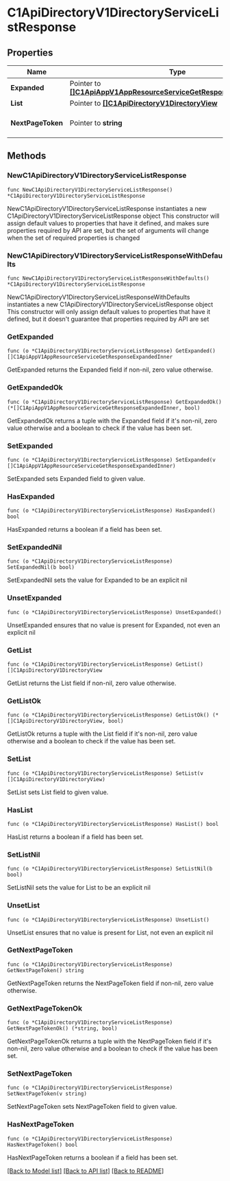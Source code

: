 # C1ApiDirectoryV1DirectoryServiceListResponse

## Properties

Name | Type | Description | Notes
------------ | ------------- | ------------- | -------------
**Expanded** | Pointer to [**[]C1ApiAppV1AppResourceServiceGetResponseExpandedInner**](C1ApiAppV1AppResourceServiceGetResponseExpandedInner.md) | The expanded field. | [optional] 
**List** | Pointer to [**[]C1ApiDirectoryV1DirectoryView**](C1ApiDirectoryV1DirectoryView.md) | The list field. | [optional] 
**NextPageToken** | Pointer to **string** | The nextPageToken field. | [optional] 

## Methods

### NewC1ApiDirectoryV1DirectoryServiceListResponse

`func NewC1ApiDirectoryV1DirectoryServiceListResponse() *C1ApiDirectoryV1DirectoryServiceListResponse`

NewC1ApiDirectoryV1DirectoryServiceListResponse instantiates a new C1ApiDirectoryV1DirectoryServiceListResponse object
This constructor will assign default values to properties that have it defined,
and makes sure properties required by API are set, but the set of arguments
will change when the set of required properties is changed

### NewC1ApiDirectoryV1DirectoryServiceListResponseWithDefaults

`func NewC1ApiDirectoryV1DirectoryServiceListResponseWithDefaults() *C1ApiDirectoryV1DirectoryServiceListResponse`

NewC1ApiDirectoryV1DirectoryServiceListResponseWithDefaults instantiates a new C1ApiDirectoryV1DirectoryServiceListResponse object
This constructor will only assign default values to properties that have it defined,
but it doesn't guarantee that properties required by API are set

### GetExpanded

`func (o *C1ApiDirectoryV1DirectoryServiceListResponse) GetExpanded() []C1ApiAppV1AppResourceServiceGetResponseExpandedInner`

GetExpanded returns the Expanded field if non-nil, zero value otherwise.

### GetExpandedOk

`func (o *C1ApiDirectoryV1DirectoryServiceListResponse) GetExpandedOk() (*[]C1ApiAppV1AppResourceServiceGetResponseExpandedInner, bool)`

GetExpandedOk returns a tuple with the Expanded field if it's non-nil, zero value otherwise
and a boolean to check if the value has been set.

### SetExpanded

`func (o *C1ApiDirectoryV1DirectoryServiceListResponse) SetExpanded(v []C1ApiAppV1AppResourceServiceGetResponseExpandedInner)`

SetExpanded sets Expanded field to given value.

### HasExpanded

`func (o *C1ApiDirectoryV1DirectoryServiceListResponse) HasExpanded() bool`

HasExpanded returns a boolean if a field has been set.

### SetExpandedNil

`func (o *C1ApiDirectoryV1DirectoryServiceListResponse) SetExpandedNil(b bool)`

 SetExpandedNil sets the value for Expanded to be an explicit nil

### UnsetExpanded
`func (o *C1ApiDirectoryV1DirectoryServiceListResponse) UnsetExpanded()`

UnsetExpanded ensures that no value is present for Expanded, not even an explicit nil
### GetList

`func (o *C1ApiDirectoryV1DirectoryServiceListResponse) GetList() []C1ApiDirectoryV1DirectoryView`

GetList returns the List field if non-nil, zero value otherwise.

### GetListOk

`func (o *C1ApiDirectoryV1DirectoryServiceListResponse) GetListOk() (*[]C1ApiDirectoryV1DirectoryView, bool)`

GetListOk returns a tuple with the List field if it's non-nil, zero value otherwise
and a boolean to check if the value has been set.

### SetList

`func (o *C1ApiDirectoryV1DirectoryServiceListResponse) SetList(v []C1ApiDirectoryV1DirectoryView)`

SetList sets List field to given value.

### HasList

`func (o *C1ApiDirectoryV1DirectoryServiceListResponse) HasList() bool`

HasList returns a boolean if a field has been set.

### SetListNil

`func (o *C1ApiDirectoryV1DirectoryServiceListResponse) SetListNil(b bool)`

 SetListNil sets the value for List to be an explicit nil

### UnsetList
`func (o *C1ApiDirectoryV1DirectoryServiceListResponse) UnsetList()`

UnsetList ensures that no value is present for List, not even an explicit nil
### GetNextPageToken

`func (o *C1ApiDirectoryV1DirectoryServiceListResponse) GetNextPageToken() string`

GetNextPageToken returns the NextPageToken field if non-nil, zero value otherwise.

### GetNextPageTokenOk

`func (o *C1ApiDirectoryV1DirectoryServiceListResponse) GetNextPageTokenOk() (*string, bool)`

GetNextPageTokenOk returns a tuple with the NextPageToken field if it's non-nil, zero value otherwise
and a boolean to check if the value has been set.

### SetNextPageToken

`func (o *C1ApiDirectoryV1DirectoryServiceListResponse) SetNextPageToken(v string)`

SetNextPageToken sets NextPageToken field to given value.

### HasNextPageToken

`func (o *C1ApiDirectoryV1DirectoryServiceListResponse) HasNextPageToken() bool`

HasNextPageToken returns a boolean if a field has been set.


[[Back to Model list]](../README.md#documentation-for-models) [[Back to API list]](../README.md#documentation-for-api-endpoints) [[Back to README]](../README.md)


